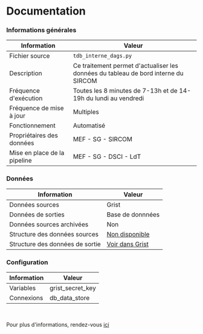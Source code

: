 # Documentation
### Informations générales
| Information | Valeur |
| -------- | -------- |
| Fichier source     | `tdb_interne_dags.py`     |
| Description | Ce traitement permet d'actualiser les données du tableau de bord interne du SIRCOM |
| Fréquence d'exécution | Toutes les 8 minutes de 7-13h et de 14-19h du lundi au vendredi |
| Fréquence de mise à jour | Multiples |
| Fonctionnement | Automatisé |
| Propriétaires des données | MEF - SG - SIRCOM |
| Mise en place de la pipeline | MEF - SG - DSCI - LdT |

### Données
| Information | Valeur |
| -------- | -------- |
| Données sources | Grist |
| Données de sorties | Base de donnnées |
| Données sources archivées | Non |
| Structure des données sources | [Non disponible]() |
| Structure des données de sortie | [Voir dans Grist]() |

### Configuration
| Information | Valeur |
| -------- | -------- |
| Variables | grist_secret_key |
| Connexions | db_data_store |

<br />

Pour plus d'informations, rendez-vous [ici](https://forge.dgfip.finances.rie.gouv.fr/sg/dsci/lt/airflow-demo)
